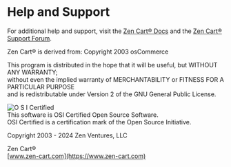 
Help and Support
================

For additional help and support, visit the [Zen Cart® Docs](https://docs.zen-cart.com) and the [Zen Cart® Support Forum](https://www.zen-cart.com/forum.php).

Zen Cart® is derived from: Copyright 2003 osCommerce  
  
This program is distributed in the hope that it will be useful, but WITHOUT ANY WARRANTY;  
without even the implied warranty of MERCHANTABILITY or FITNESS FOR A PARTICULAR PURPOSE  
and is redistributable under Version 2 of the GNU General Public License.

![O S I Certified](/release/osi-certified-120x100.png)  
This software is OSI Certified Open Source Software.  
OSI Certified is a certification mark of the Open Source Initiative.

Copyright 2003 - 2024 Zen Ventures, LLC  
  
Zen Cart®  
[www.zen-cart.com](https://www.zen-cart.com)
